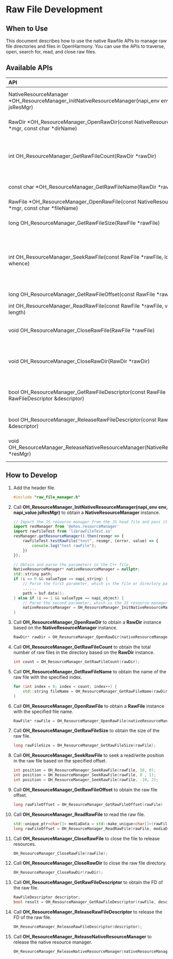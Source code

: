 # Raw File Development

 

## When to Use

This document describes how to use the native Rawfile APIs to manage raw file directories and files in OpenHarmony. You can use the APIs to traverse, open, search for, read, and close raw files.

## Available APIs

| API                                                      | Description                                    |
| :----------------------------------------------------------- | :--------------------------------------- |
| NativeResourceManager *OH_ResourceManager_InitNativeResourceManager(napi_env env, napi_value jsResMgr) | Initializes the native resource manager.         |
| RawDir *OH_ResourceManager_OpenRawDir(const NativeResourceManager *mgr, const char *dirName) | Opens a raw file directory.                   |
| int OH_ResourceManager_GetRawFileCount(RawDir *rawDir)       | Obtains the number of raw files in the specified directory.|
| const char *OH_ResourceManager_GetRawFileName(RawDir *rawDir, int index) | Obtains the name of a raw file.                       |
| RawFile *OH_ResourceManager_OpenRawFile(const NativeResourceManager *mgr, const char *fileName) | Opens a raw file.                   |
| long OH_ResourceManager_GetRawFileSize(RawFile *rawFile)     | Obtains the size of a raw file.                   |
| int OH_ResourceManager_SeekRawFile(const RawFile *rawFile, long offset, int whence) | Seeks a read/write position in a raw file based on the specified offset.                   |
| long OH_ResourceManager_GetRawFileOffset(const RawFile *rawFile) | Obtains the offset.                     |
| int OH_ResourceManager_ReadRawFile(const RawFile *rawFile, void *buf, size_t length) | Reads a raw file.                   |
| void OH_ResourceManager_CloseRawFile(RawFile *rawFile)       | Closes a raw file to release resources.               |
| void OH_ResourceManager_CloseRawDir(RawDir *rawDir)          | Closes a raw file directory to release resources.               |
| bool OH_ResourceManager_GetRawFileDescriptor(const RawFile *rawFile, RawFileDescriptor &descriptor) | Obtains the file descriptor (FD) of a raw file.                       |
| bool OH_ResourceManager_ReleaseRawFileDescriptor(const RawFileDescriptor &descriptor) | Releases the FD of a raw file.                       |
| void OH_ResourceManager_ReleaseNativeResourceManager(NativeResourceManager *resMgr) | Releases the native resource manager.   |

## How to Develop

1. Add the header file.

    ```c++
    #include "raw_file_manager.h"
    ```
    
    

2. Call **OH_ResourceManager_InitNativeResourceManager(napi_env env, napi_value jsResMgr)** to obtain a **NativeResourceManager** instance.

    ```js
    // Import the JS resource manager from the JS head file and pass it to the C++ file.
    import resManager from '@ohos.resourceManager'
    import rawfileTest from 'librawFileTest.so'
    resManager.getResourceManager().then(resmgr => {
        rawfileTest.testRawFile("test", resmgr, (error, value) => {
            console.log("test rawFile");
        })
    });
    ```

    ```c++
    // Obtain and parse the parameters in the C++ file.
    NativeResourceManager* nativeResourceManager = nullptr;
    std::string path;
    if (i == 0 && valueType == napi_string) {
        // Parse the first parameter, which is the file or directory path relative to the raw file directory.
        ......
        path = buf.data();
    } else if (i == 1 && valueType == napi_object) {
        // Parse the second parameter, which is the JS resource manager.
        nativeResourceManager = OH_ResourceManager_InitNativeResourceManager(env, argv[i]);
    }
    ```

    

3. Call **OH_ResourceManager_OpenRawDir** to obtain a **RawDir** instance based on the **NativeResourceManager** instance.

    ```c++
    RawDir* rawDir = OH_ResourceManager_OpenRawDir(nativeResourceManager, path.c_str());
    ```
    
    
    
4. Call **OH_ResourceManager_GetRawFileCount** to obtain the total number of raw files in the directory based on the **RawDir** instance.

    ```c++
    int count = OH_ResourceManager_GetRawFileCount(rawDir);
    ```
    
    
    
5. Call **OH_ResourceManager_GetRawFileName** to obtain the name of the raw file with the specified index.

    ```c++
    for (int index = 0; index < count; index++) {
        std::string fileName = OH_ResourceManager_GetRawFileName(rawDir, index);
    }
    ```

    

6. Call **OH_ResourceManager_OpenRawFile** to obtain a **RawFile** instance with the specified file name.

    ```c++
    RawFile* rawFile = OH_ResourceManager_OpenRawFile(nativeResourceManager, fileName.c_str());
    ```
    
    
    
7. Call **OH_ResourceManager_GetRawFileSize** to obtain the size of the raw file.

    ```c++
    long rawFileSize = OH_ResourceManager_GetRawFileSize(rawFile);
    ```
    
    

8. Call **OH_ResourceManager_SeekRawFile** to seek a read/write position in the raw file based on the specified offset.

    ```c++
    int position = OH_ResourceManager_SeekRawFile(rawFile, 10, 0);
    int position = OH_ResourceManager_SeekRawFile(rawFile, 0 , 1);
    int position = OH_ResourceManager_SeekRawFile(rawFile, -10, 2);
    ```
    
    

9. Call **OH_ResourceManager_GetRawFileOffset** to obtain the raw file offset.

    ```c++
    long rawFileOffset = OH_ResourceManager_GetRawFileOffset(rawFile)
    ```
    
    

10. Call **OH_ResourceManager_ReadRawFile** to read the raw file.

    ```c++
    std::unique_ptr<char[]> mediaData = std::make_unique<char[]>(rawFileSize);
    long rawFileOffset = OH_ResourceManager_ReadRawFile(rawFile, mediaData.get(), rawFileSize);
    ```

    

11. Call **OH_ResourceManager_CloseRawFile** to close the file to release resources.

    ```c++
    OH_ResourceManager_CloseRawFile(rawFile);
    ```
    
    

12. Call **OH_ResourceManager_CloseRawDir** to close the raw file directory.

    ```c++
    OH_ResourceManager_CloseRawDir(rawDir);
    ```
    
    

13. Call **OH_ResourceManager_GetRawFileDescriptor** to obtain the FD of the raw file.

    ```c++
    RawFileDescriptor descriptor;
    bool result = OH_ResourceManager_GetRawFileDescriptor(rawFile, descriptor);
    ```

    

14. Call **OH_ResourceManager_ReleaseRawFileDescriptor** to release the FD of the raw file.

    ```c++
    OH_ResourceManager_ReleaseRawFileDescriptor(descriptor);
    ```



15. Call **OH_ResourceManager_ReleaseNativeResourceManager** to release the native resource manager.

    ```c++
    OH_ResourceManager_ReleaseNativeResourceManager(nativeResourceManager);
    ```
